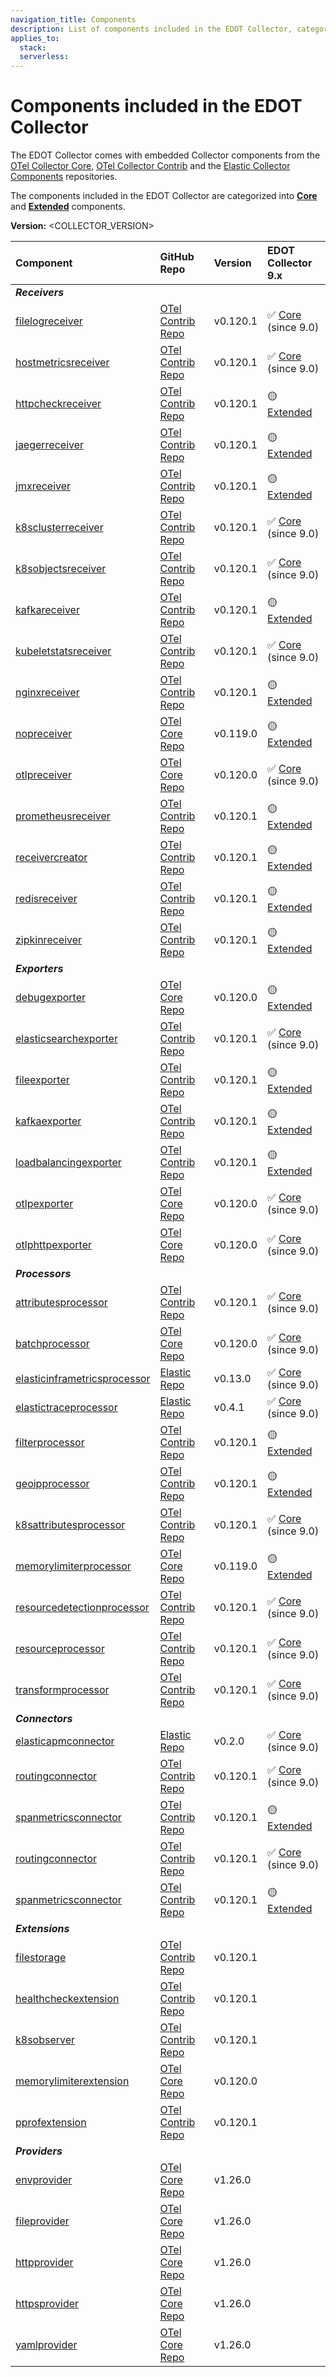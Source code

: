 ```yaml
---
navigation_title: Components
description: List of components included in the EDOT Collector, categorized as Core or Extended.
applies_to:
  stack:
  serverless:
---
```


# Components included in the EDOT Collector

The EDOT Collector comes with embedded Collector components from the [OTel Collector Core](https://github.com/open-telemetry/opentelemetry-collector),
[OTel Collector Contrib](https://github.com/open-telemetry/opentelemetry-collector-contrib) and the [Elastic Collector Components](https://github.com/elastic/opentelemetry-collector-components) repositories.

The components included in the EDOT Collector are categorized into **[Core]** and **[Extended]** components.

**Version:** <COLLECTOR_VERSION>

| Component                                                                                                        | GitHub Repo                                                                          | Version   | EDOT Collector 9.x   |
| :--------------------------------------------------------------------------------------------------------------- | :----------------------------------------------------------------------------------- | :-------- | :------------------- |
| ***Receivers***                                                                                                  |                                                                                      |           |                      |
| [filelogreceiver](https://github.com/open-telemetry/opentelemetry-collector-contrib/tree/main/receiver/filelogreceiver) | [OTel Contrib Repo](https://github.com/open-telemetry/opentelemetry-collector-contrib) | v0.120.1  | ✅ [Core] (since 9.0) |
| [hostmetricsreceiver](https://github.com/open-telemetry/opentelemetry-collector-contrib/tree/main/receiver/hostmetricsreceiver) | [OTel Contrib Repo](https://github.com/open-telemetry/opentelemetry-collector-contrib) | v0.120.1  | ✅ [Core] (since 9.0) |
| [httpcheckreceiver](https://github.com/open-telemetry/opentelemetry-collector-contrib/tree/main/receiver/httpcheckreceiver) | [OTel Contrib Repo](https://github.com/open-telemetry/opentelemetry-collector-contrib) | v0.120.1  | 🟡 [Extended]        |
| [jaegerreceiver](https://github.com/open-telemetry/opentelemetry-collector-contrib/tree/main/receiver/jaegerreceiver) | [OTel Contrib Repo](https://github.com/open-telemetry/opentelemetry-collector-contrib) | v0.120.1  | 🟡 [Extended]        |
| [jmxreceiver](https://github.com/open-telemetry/opentelemetry-collector-contrib/tree/main/receiver/jmxreceiver)       | [OTel Contrib Repo](https://github.com/open-telemetry/opentelemetry-collector-contrib) | v0.120.1  | 🟡 [Extended]        |
| [k8sclusterreceiver](https://github.com/open-telemetry/opentelemetry-collector-contrib/tree/main/receiver/k8sclusterreceiver) | [OTel Contrib Repo](https://github.com/open-telemetry/opentelemetry-collector-contrib) | v0.120.1  | ✅ [Core] (since 9.0) |
| [k8sobjectsreceiver](https://github.com/open-telemetry/opentelemetry-collector-contrib/tree/main/receiver/k8sobjectsreceiver) | [OTel Contrib Repo](https://github.com/open-telemetry/opentelemetry-collector-contrib) | v0.120.1  | ✅ [Core] (since 9.0) |
| [kafkareceiver](https://github.com/open-telemetry/opentelemetry-collector-contrib/tree/main/receiver/kafkareceiver) | [OTel Contrib Repo](https://github.com/open-telemetry/opentelemetry-collector-contrib) | v0.120.1  | 🟡 [Extended]        |
| [kubeletstatsreceiver](https://github.com/open-telemetry/opentelemetry-collector-contrib/tree/main/receiver/kubeletstatsreceiver) | [OTel Contrib Repo](https://github.com/open-telemetry/opentelemetry-collector-contrib) | v0.120.1  | ✅ [Core] (since 9.0) |
| [nginxreceiver](https://github.com/open-telemetry/opentelemetry-collector-contrib/tree/main/receiver/nginxreceiver) | [OTel Contrib Repo](https://github.com/open-telemetry/opentelemetry-collector-contrib) | v0.120.1  | 🟡 [Extended]        |
| [nopreceiver](https://github.com/open-telemetry/opentelemetry-collector/tree/main/receiver/nopreceiver)             | [OTel Core Repo](https://github.com/open-telemetry/opentelemetry-collector)          | v0.119.0  | 🟡 [Extended]        |
| [otlpreceiver](https://github.com/open-telemetry/opentelemetry-collector/tree/main/receiver/otlpreceiver)           | [OTel Core Repo](https://github.com/open-telemetry/opentelemetry-collector)          | v0.120.0  | ✅ [Core] (since 9.0) |
| [prometheusreceiver](https://github.com/open-telemetry/opentelemetry-collector-contrib/tree/main/receiver/prometheusreceiver) | [OTel Contrib Repo](https://github.com/open-telemetry/opentelemetry-collector-contrib) | v0.120.1  | 🟡 [Extended]        |
| [receivercreator](https://github.com/open-telemetry/opentelemetry-collector-contrib/tree/main/receiver/receivercreator) | [OTel Contrib Repo](https://github.com/open-telemetry/opentelemetry-collector-contrib) | v0.120.1  | 🟡 [Extended]        |
| [redisreceiver](https://github.com/open-telemetry/opentelemetry-collector-contrib/tree/main/receiver/redisreceiver) | [OTel Contrib Repo](https://github.com/open-telemetry/opentelemetry-collector-contrib) | v0.120.1  | 🟡 [Extended]        |
| [zipkinreceiver](https://github.com/open-telemetry/opentelemetry-collector-contrib/tree/main/receiver/zipkinreceiver) | [OTel Contrib Repo](https://github.com/open-telemetry/opentelemetry-collector-contrib) | v0.120.1  | 🟡 [Extended]        |
| ***Exporters***                                                                                                  |                                                                                      |           |                      |
| [debugexporter](https://github.com/open-telemetry/opentelemetry-collector/tree/main/exporter/debugexporter)         | [OTel Core Repo](https://github.com/open-telemetry/opentelemetry-collector)          | v0.120.0  | 🟡 [Extended]        |
| [elasticsearchexporter](https://github.com/open-telemetry/opentelemetry-collector-contrib/tree/main/exporter/elasticsearchexporter) | [OTel Contrib Repo](https://github.com/open-telemetry/opentelemetry-collector-contrib) | v0.120.1  | ✅ [Core] (since 9.0) |
| [fileexporter](https://github.com/open-telemetry/opentelemetry-collector-contrib/tree/main/exporter/fileexporter)     | [OTel Contrib Repo](https://github.com/open-telemetry/opentelemetry-collector-contrib) | v0.120.1  | 🟡 [Extended]        |
| [kafkaexporter](https://github.com/open-telemetry/opentelemetry-collector-contrib/tree/main/exporter/kafkaexporter)   | [OTel Contrib Repo](https://github.com/open-telemetry/opentelemetry-collector-contrib) | v0.120.1  | 🟡 [Extended]        |
| [loadbalancingexporter](https://github.com/open-telemetry/opentelemetry-collector-contrib/tree/main/exporter/loadbalancingexporter) | [OTel Contrib Repo](https://github.com/open-telemetry/opentelemetry-collector-contrib) | v0.120.1  | 🟡 [Extended]        |
| [otlpexporter](https://github.com/open-telemetry/opentelemetry-collector/tree/main/exporter/otlpexporter)           | [OTel Core Repo](https://github.com/open-telemetry/opentelemetry-collector)          | v0.120.0  | ✅ [Core] (since 9.0) |
| [otlphttpexporter](https://github.com/open-telemetry/opentelemetry-collector/tree/main/exporter/otlphttpexporter)   | [OTel Core Repo](https://github.com/open-telemetry/opentelemetry-collector)          | v0.120.0  | ✅ [Core] (since 9.0) |
| ***Processors***                                                                                                 |                                                                                      |           |                      |
| [attributesprocessor](https://github.com/open-telemetry/opentelemetry-collector-contrib/tree/main/processor/attributesprocessor) | [OTel Contrib Repo](https://github.com/open-telemetry/opentelemetry-collector-contrib) | v0.120.1  | ✅ [Core] (since 9.0) |
| [batchprocessor](https://github.com/open-telemetry/opentelemetry-collector/tree/main/processor/batchprocessor)         | [OTel Core Repo](https://github.com/open-telemetry/opentelemetry-collector)          | v0.120.0  | ✅ [Core] (since 9.0) |
| [elasticinframetricsprocessor](https://github.com/elastic/opentelemetry-collector-components/tree/main/processor/elasticinframetricsprocessor) | [Elastic Repo](https://github.com/elastic/opentelemetry-collector-components)        | v0.13.0   | ✅ [Core] (since 9.0) |
| [elastictraceprocessor](https://github.com/elastic/opentelemetry-collector-components/tree/main/processor/elastictraceprocessor) | [Elastic Repo](https://github.com/elastic/opentelemetry-collector-components)        | v0.4.1    | ✅ [Core] (since 9.0) |
| [filterprocessor](https://github.com/open-telemetry/opentelemetry-collector-contrib/tree/main/processor/filterprocessor) | [OTel Contrib Repo](https://github.com/open-telemetry/opentelemetry-collector-contrib) | v0.120.1  | 🟡 [Extended]        |
| [geoipprocessor](https://github.com/open-telemetry/opentelemetry-collector-contrib/tree/main/processor/geoipprocessor) | [OTel Contrib Repo](https://github.com/open-telemetry/opentelemetry-collector-contrib) | v0.120.1  | 🟡 [Extended]        |
| [k8sattributesprocessor](https://github.com/open-telemetry/opentelemetry-collector-contrib/tree/main/processor/k8sattributesprocessor) | [OTel Contrib Repo](https://github.com/open-telemetry/opentelemetry-collector-contrib) | v0.120.1  | ✅ [Core] (since 9.0) |
| [memorylimiterprocessor](https://github.com/open-telemetry/opentelemetry-collector/tree/main/processor/memorylimiterprocessor) | [OTel Core Repo](https://github.com/open-telemetry/opentelemetry-collector)          | v0.119.0  | 🟡 [Extended]        |
| [resourcedetectionprocessor](https://github.com/open-telemetry/opentelemetry-collector-contrib/tree/main/processor/resourcedetectionprocessor) | [OTel Contrib Repo](https://github.com/open-telemetry/opentelemetry-collector-contrib) | v0.120.1  | ✅ [Core] (since 9.0) |
| [resourceprocessor](https://github.com/open-telemetry/opentelemetry-collector-contrib/tree/main/processor/resourceprocessor) | [OTel Contrib Repo](https://github.com/open-telemetry/opentelemetry-collector-contrib) | v0.120.1  | ✅ [Core] (since 9.0) |
| [transformprocessor](https://github.com/open-telemetry/opentelemetry-collector-contrib/tree/main/processor/transformprocessor) | [OTel Contrib Repo](https://github.com/open-telemetry/opentelemetry-collector-contrib) | v0.120.1  | ✅ [Core] (since 9.0) |
| ***Connectors***                                                                                                 |                                                                                      |           |                      |
| [elasticapmconnector](https://github.com/elastic/opentelemetry-collector-components/tree/main/connector/elasticapmconnector) | [Elastic Repo](https://github.com/elastic/opentelemetry-collector-components)        | v0.2.0    | ✅ [Core] (since 9.0) |
| [routingconnector](https://github.com/open-telemetry/opentelemetry-collector-contrib/tree/main/connector/routingconnector) | [OTel Contrib Repo](https://github.com/open-telemetry/opentelemetry-collector-contrib) | v0.120.1  | ✅ [Core] (since 9.0) |
| [spanmetricsconnector](https://github.com/open-telemetry/opentelemetry-collector-contrib/tree/main/connector/spanmetricsconnector) | [OTel Contrib Repo](https://github.com/open-telemetry/opentelemetry-collector-contrib) | v0.120.1  | 🟡 [Extended]        |
| [routingconnector ](https://github.com/open-telemetry/opentelemetry-collector-contrib/tree/main/connector/routingconnector) | [OTel Contrib Repo](https://github.com/open-telemetry/opentelemetry-collector-contrib) | v0.120.1 | ✅ [Core] (since 9.0) |
| [spanmetricsconnector ](https://github.com/open-telemetry/opentelemetry-collector-contrib/tree/main/connector/spanmetricsconnector) | [OTel Contrib Repo](https://github.com/open-telemetry/opentelemetry-collector-contrib) | v0.120.1 | 🟡 [Extended] |
|***Extensions***||||
| [filestorage ](https://github.com/open-telemetry/opentelemetry-collector-contrib/tree/main/extension/storage/filestorage) | [OTel Contrib Repo](https://github.com/open-telemetry/opentelemetry-collector-contrib) | v0.120.1 | |
| [healthcheckextension ](https://github.com/open-telemetry/opentelemetry-collector-contrib/tree/main/extension/healthcheckextension) | [OTel Contrib Repo](https://github.com/open-telemetry/opentelemetry-collector-contrib) | v0.120.1 | |
| [k8sobserver ](https://github.com/open-telemetry/opentelemetry-collector-contrib/tree/main/extension/observer/k8sobserver) | [OTel Contrib Repo](https://github.com/open-telemetry/opentelemetry-collector-contrib) | v0.120.1 | |
| [memorylimiterextension ](https://github.com/open-telemetry/opentelemetry-collector/tree/main/extension/memorylimiterextension) | [OTel Core Repo](https://github.com/open-telemetry/opentelemetry-collector) | v0.120.0 | |
| [pprofextension ](https://github.com/open-telemetry/opentelemetry-collector-contrib/tree/main/extension/pprofextension) | [OTel Contrib Repo](https://github.com/open-telemetry/opentelemetry-collector-contrib) | v0.120.1 | |
|***Providers***||||
| [envprovider ](https://github.com/open-telemetry/opentelemetry-collector/tree/main/confmap/provider/envprovider) | [OTel Core Repo](https://github.com/open-telemetry/opentelemetry-collector) | v1.26.0 | |
| [fileprovider ](https://github.com/open-telemetry/opentelemetry-collector/tree/main/confmap/provider/fileprovider) | [OTel Core Repo](https://github.com/open-telemetry/opentelemetry-collector) | v1.26.0 | |
| [httpprovider ](https://github.com/open-telemetry/opentelemetry-collector/tree/main/confmap/provider/httpprovider) | [OTel Core Repo](https://github.com/open-telemetry/opentelemetry-collector) | v1.26.0 | |
| [httpsprovider ](https://github.com/open-telemetry/opentelemetry-collector/tree/main/confmap/provider/httpsprovider) | [OTel Core Repo](https://github.com/open-telemetry/opentelemetry-collector) | v1.26.0 | |
| [yamlprovider ](https://github.com/open-telemetry/opentelemetry-collector/tree/main/confmap/provider/yamlprovider) | [OTel Core Repo](https://github.com/open-telemetry/opentelemetry-collector) | v1.26.0 | |

[Extended]: ../compatibility/nomenclature#extended-components
[Core]: ../compatibility//nomenclature#core-components